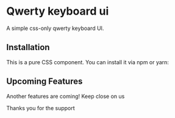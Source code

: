 # Qwerty keyboard ui

A simple css-only qwerty keyboard UI.

## Installation

This is a pure CSS component. You can install it via npm or yarn:

## Upcoming Features
Another features are coming! Keep close on us

Thanks you for the support
